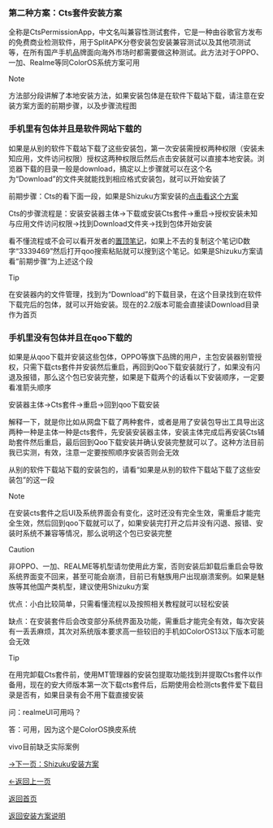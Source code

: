 ### 第二种方案：Cts套件安装方案

全称是CtsPermissionApp，中文名叫兼容性测试套件，它是一种由谷歌官方发布的免费商业检测软件，用于SplitAPK分卷安装包安装兼容测试以及其他项测试等，在所有国产手机品牌面向海外市场时都需要做这种测试。此方法对于OPPO、一加、Realme等同ColorOS系统方案可用

> [!NOTE]
> 方法部分段讲解了本地安装方法，如果安装包体是在软件下载站下载，请注意在安装方案方面的前期步骤，以及步骤流程图

### 手机里有包体并且是软件网站下载的

如果是从别的软件下载站下载了这些安装包，第一次安装需授权两种权限（安装未知应用，文件访问权限）授权这两种权限后然后点击安装就可以直接本地安装。浏览器下载的目录一般是download，搞定以上步骤就可以在这个名为“Download”的文件夹就能找到相应格式安装包，就可以开始安装了

前期步骤：Cts的看下面一段，如果是Shizuku方案安装的[点击看这个方案](cha4.md)

Cts的步骤流程是：安装安装器主体→下载或安装Cts套件→重启→授权安装未知与应用文件访问权限→找到Download文件夹→找到包体开始安装

看不懂流程或不会可以看开发者的[置顶笔记](https://notes.qqaoop.com/en/note/3339469)，如果上不去的复制这个笔记ID数字“3339469”然后打开qoo搜索粘贴就可以搜到这个笔记。如果是Shizuku方案请看“前期步骤”为上述这个段

> [!TIP]
> 在安装器内的文件管理，找到为“Download”的下载目录，在这个目录找到在软件下载完后的包体，就可以开始安装。现在的2.2版本可能会直接读Download目录作为首页

### 手机里没有包体并且在qoo下载的

如果是从qoo下载并安装这些包体，OPPO等旗下品牌的用户，主包安装器别管授权，只需下载cts套件并安装然后重启，再回到Qoo下载安装就行了，如果没有闪退及报错，那么这个包已安装完整，如果是下载两个的话看以下安装顺序，一定要看准箭头顺序

安装器主体→Cts套件→重启→回到qoo下载安装

解释一下，就是你比如从网盘下载了两种套件，或者是用了安装包导出工具导出这两种一种是主体一种是cts套件，先安装安装器主体，安装主体完成后再安装Cts辅助套件然后重启，最后回到Qoo下载安装并确认安装完整就可以了。这种方法目前我已实测，有效，注意一定要按照顺序安装否则会无效

从别的软件下载站下载的安装包的，请看“如果是从别的软件下载站下载了这些安装包”的这一段

> [!NOTE]
> 在安装cts套件之后UI及系统界面会有变化，这时还没有完全生效，需重启才能完全生效，然后回到qoo下载就可以了，如果安装完打开之后并没有闪退、报错、安装时系统不兼容等情况，那么说明这个包已安装完整


> [!CAUTION]
> 非OPPO、一加、REALME等机型请勿使用此方案，否则安装后卸载后重启会导致系统界面变不回来，甚至可能会崩溃，目前已有魅族用户出现崩溃案例。如果是魅族等其他国产类机型，建议使用Shizuku方案


优点：小白比较简单，只需看懂流程以及按照相关教程就可以轻松安装

缺点：在安装套件后会改变部分系统界面及功能，需重启才能完全有效，每次安装有一丢丢麻烦，其次对系统版本要求高一些较旧的手机如ColorOS13以下版本可能会无效

> [!TIP]
> 在用完卸载Cts套件前，使用MT管理器的安装包提取功能找到并提取Cts套件以作备用，现在的安大师版本第一次下载cts套件后，后期使用会检测cts套件爱下载目录是否有，如果目录有会不用下载直接安装


问：realmeUI可用吗？

答：可用，因为这个是ColorOS换皮系统

vivo目前缺乏实际案例


[→下一页：Shizuku安装方案](cha4.md)

[←返回上一页](cha2.md)

[返回首页](README.md)

[返回安装方案说明](cha1.md)
